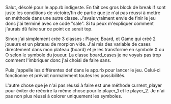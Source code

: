 Salut, désolé pour le app.rb indigeste. En fait ces gros block de break if sont juste les conditions de victoire/fin de partie que je n'ai pas réussi à mettre en méthode dans une autre classe. J'avais vraiment envie de finir le jeu donc j'ai terminé avec ce code "sale".
Si tu peux m'expliquer comment j'aurais dû faire sur ce point ce serait top.

Sinon j'ai simplement crée 3 classes : Player, Board, et Game qui créé 2 joueurs et un plateau de morpion vide. J'ai mis des variable de cases directement dans mon plateau (board) et je les transforme en symbole X ou O selon le symbole du joueur. La classe board_cases je ne voyais pas trop comment l'imbriquer donc j'ai choisi de faire sans.

Puis j'appelle les différentes def dans le app.rb pour lancer le jeu. Celui-ci fonctionne et prévoit normalement toutes les possibilités.

L'autre chose que je n'ai pas réussi à faire est une méthode current_player pour éviter de réécrire la même chose pour le player_1 et le player_2. 
Je n'ai pas non plus réussi à colorer uniquement les symboles.
